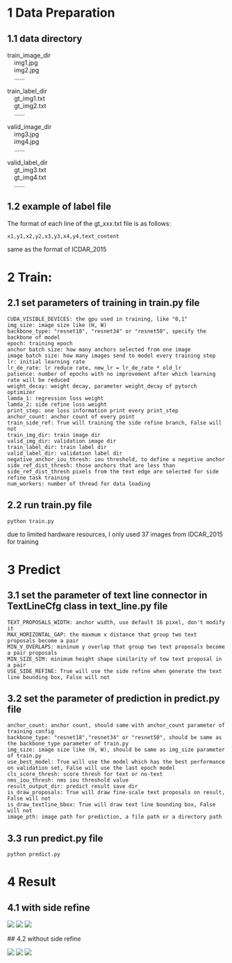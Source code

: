 # 1 Data Preparation  
## 1.1 data directory  
train_image_dir  
&nbsp;&nbsp;&nbsp;&nbsp;img1.jpg  
&nbsp;&nbsp;&nbsp;&nbsp;img2.jpg  
&nbsp;&nbsp;&nbsp;&nbsp;......  

train_label_dir  
&nbsp;&nbsp;&nbsp;&nbsp;gt_img1.txt  
&nbsp;&nbsp;&nbsp;&nbsp;gt_img2.txt  
&nbsp;&nbsp;&nbsp;&nbsp;......  

valid_image_dir  
&nbsp;&nbsp;&nbsp;&nbsp;img3.jpg  
&nbsp;&nbsp;&nbsp;&nbsp;img4.jpg  
&nbsp;&nbsp;&nbsp;&nbsp;......  

valid_label_dir  
&nbsp;&nbsp;&nbsp;&nbsp;gt_img3.txt  
&nbsp;&nbsp;&nbsp;&nbsp;gt_img4.txt  
&nbsp;&nbsp;&nbsp;&nbsp;...... 

## 1.2 example of label file  
The format of each line of the gt_xxx.txt file is as follows:  
```
x1,y1,x2,y2,x3,y3,x4,y4,text_content
```
same as the format of ICDAR_2015  
# 2 Train:
## 2.1 set parameters of training in train.py file  
    CUDA_VISIBLE_DEVICES: the gpu used in training, like "0,1"  
    img_size: image size like (H, W)  
    backbone_type: "resnet18", "resnet34" or "resnet50", specify the backbone of model  
    epoch: training epoch  
    anchor batch size: how many anchors selected from one image  
    image batch size: how many images send to model every training step  
    lr: initial learning rate  
    lr_de_rate: lr reduce rate, new_lr = lr_de_rate * old_lr  
    patience: number of epochs with no improvement after which learning rate will be reduced  
    weight_decay: weight decay, parameter weight_decay of pytorch optimizer  
    lamda_1: regression loss weight  
    lamda_2: side refine loss weight  
    print_step: one loss information print every print_step  
    anchor_count: anchor count of every point  
    train_side_ref: True will training the side refine branch, False will not  
    train_img_dir: train image dir  
    valid_img_dir: validation image dir  
    train_label_dir: train label dir  
    valid_label_dir: validation label dir  
    negative_anchor_iou_thresh: iou threshold, to define a negative anchor  
    side_ref_dist_thresh: those anchors that are less than side_ref_dist_thresh pixels from the text edge are selected for side refine task training  
    num_workers: number of thread for data loading  
    
## 2.2 run train.py file
```
python train.py
```
due to limited hardware resources, I only used 37 images from IDCAR_2015 for training

# 3 Predict  
## 3.1 set the parameter of text line connector in TextLineCfg class in text_line.py file  
    TEXT_PROPOSALS_WIDTH: anchor width, use default 16 pixel, don't modify it  
    MAX_HORIZONTAL_GAP: the maxmum x distance that group two text proposals become a pair  
    MIN_V_OVERLAPS: mininum y overlap that group two text proposals become a pair proposals  
    MIN_SIZE_SIM: minimum height shape similarity of tow text proposal in a pair  
    USE_SIDE_REFINE: True will use the side refine when generate the text line bounding box, False will not  
## 3.2 set the parameter of prediction in predict.py file  
    anchor_count: anchor count, should same with anchor_count parameter of training config  
    backbone_type: "resnet18","resnet34" or "resnet50", should be same as the backbone_type parameter of train.py  
    img_size: image size like (H, W), should be same as img_size parameter of train.py  
    use_best_model: True will use the model which has the best performance on validation set, False will use the last epoch model  
    cls_score_thresh: score thresh for text or no-text  
    nms_iou_thresh: nms iou threshold value  
    result_output_dir: predict result save dir  
    is_draw_proposals: True will draw fine-scale text proposals on result, False will not  
    is_draw_textline_bbox: True will draw text line bounding box, False will not  
    image_pth: image path for prediction, a file path or a directory path  
## 3.3 run predict.py file  
```
python predict.py
```

# 4 Result  
## 4.1 with side refine  
<p float="left">
  <img src="result_with_side_refine/0.png" />
  <img src="result_with_side_refine/1.png" /> 
  <img src="result_with_side_refine/23.png" />
</p>  
## 4.2 without side refine  
<p float="left">
  <img src="result_without_side_refine/0.png" />
  <img src="result_without_side_refine/1.png" /> 
  <img src="result_without_side_refine/23.png" />
</p>
